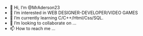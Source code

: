 - 👋 Hi, I’m @MrAderson23
- 👀 I’m interested in WEB DESIGNER-DEVELOPER/VIDEO GAMES
- 🌱 I’m currently learning C/C++/Html/Css/SQL.
- 💞️ I’m looking to collaborate on ...
- 📫 How to reach me ...

<!---
MrAderson23/MrAderson23 is a ✨ special ✨ repository because its `README.md` (this file) appears on your GitHub profile.
You can click the Preview link to take a look at your changes.
--->
